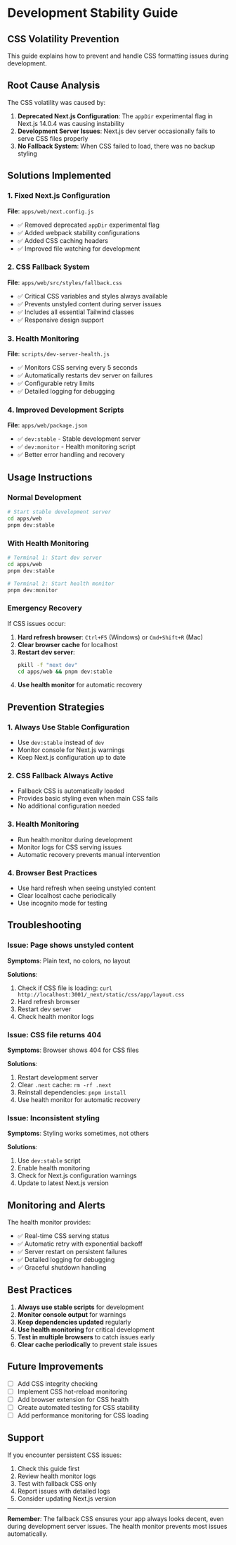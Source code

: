 # Development Stability Guide

## CSS Volatility Prevention

This guide explains how to prevent and handle CSS formatting issues during development.

## Root Cause Analysis

The CSS volatility was caused by:

1. **Deprecated Next.js Configuration**: The `appDir` experimental flag in Next.js 14.0.4 was causing instability
2. **Development Server Issues**: Next.js dev server occasionally fails to serve CSS files properly
3. **No Fallback System**: When CSS failed to load, there was no backup styling

## Solutions Implemented

### 1. Fixed Next.js Configuration

**File**: `apps/web/next.config.js`

- ✅ Removed deprecated `appDir` experimental flag
- ✅ Added webpack stability configurations
- ✅ Added CSS caching headers
- ✅ Improved file watching for development

### 2. CSS Fallback System

**File**: `apps/web/src/styles/fallback.css`

- ✅ Critical CSS variables and styles always available
- ✅ Prevents unstyled content during server issues
- ✅ Includes all essential Tailwind classes
- ✅ Responsive design support

### 3. Health Monitoring

**File**: `scripts/dev-server-health.js`

- ✅ Monitors CSS serving every 5 seconds
- ✅ Automatically restarts dev server on failures
- ✅ Configurable retry limits
- ✅ Detailed logging for debugging

### 4. Improved Development Scripts

**File**: `apps/web/package.json`

- ✅ `dev:stable` - Stable development server
- ✅ `dev:monitor` - Health monitoring script
- ✅ Better error handling and recovery

## Usage Instructions

### Normal Development

```bash
# Start stable development server
cd apps/web
pnpm dev:stable
```

### With Health Monitoring

```bash
# Terminal 1: Start dev server
cd apps/web
pnpm dev:stable

# Terminal 2: Start health monitor
pnpm dev:monitor
```

### Emergency Recovery

If CSS issues occur:

1. **Hard refresh browser**: `Ctrl+F5` (Windows) or `Cmd+Shift+R` (Mac)
2. **Clear browser cache** for localhost
3. **Restart dev server**:
   ```bash
   pkill -f "next dev"
   cd apps/web && pnpm dev:stable
   ```
4. **Use health monitor** for automatic recovery

## Prevention Strategies

### 1. Always Use Stable Configuration

- Use `dev:stable` instead of `dev`
- Monitor console for Next.js warnings
- Keep Next.js configuration up to date

### 2. CSS Fallback Always Active

- Fallback CSS is automatically loaded
- Provides basic styling even when main CSS fails
- No additional configuration needed

### 3. Health Monitoring

- Run health monitor during development
- Monitor logs for CSS serving issues
- Automatic recovery prevents manual intervention

### 4. Browser Best Practices

- Use hard refresh when seeing unstyled content
- Clear localhost cache periodically
- Use incognito mode for testing

## Troubleshooting

### Issue: Page shows unstyled content

**Symptoms**: Plain text, no colors, no layout

**Solutions**:
1. Check if CSS file is loading: `curl http://localhost:3001/_next/static/css/app/layout.css`
2. Hard refresh browser
3. Restart dev server
4. Check health monitor logs

### Issue: CSS file returns 404

**Symptoms**: Browser shows 404 for CSS files

**Solutions**:
1. Restart development server
2. Clear `.next` cache: `rm -rf .next`
3. Reinstall dependencies: `pnpm install`
4. Use health monitor for automatic recovery

### Issue: Inconsistent styling

**Symptoms**: Styling works sometimes, not others

**Solutions**:
1. Use `dev:stable` script
2. Enable health monitoring
3. Check for Next.js configuration warnings
4. Update to latest Next.js version

## Monitoring and Alerts

The health monitor provides:

- ✅ Real-time CSS serving status
- ✅ Automatic retry with exponential backoff
- ✅ Server restart on persistent failures
- ✅ Detailed logging for debugging
- ✅ Graceful shutdown handling

## Best Practices

1. **Always use stable scripts** for development
2. **Monitor console output** for warnings
3. **Keep dependencies updated** regularly
4. **Use health monitoring** for critical development
5. **Test in multiple browsers** to catch issues early
6. **Clear cache periodically** to prevent stale issues

## Future Improvements

- [ ] Add CSS integrity checking
- [ ] Implement CSS hot-reload monitoring
- [ ] Add browser extension for CSS health
- [ ] Create automated testing for CSS stability
- [ ] Add performance monitoring for CSS loading

## Support

If you encounter persistent CSS issues:

1. Check this guide first
2. Review health monitor logs
3. Test with fallback CSS only
4. Report issues with detailed logs
5. Consider updating Next.js version

---

**Remember**: The fallback CSS ensures your app always looks decent, even during development server issues. The health monitor prevents most issues automatically.


